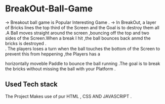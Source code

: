 # BreakOut-Ball-Game
-> Breakout ball game is Popular Interesting Game .
-> In BreakOut, a layer of Bricks lines the top third of the Screen and the Goal is to destroy them all .A Ball moves straight around the screen ,bouncing off the top  and two sides of the Screen.When a break I hit ,the ball bounces back anmd the bricks is destroyed .<br>
. The players loses a turn when the ball touches the bottom of the Screen to prevent this from  heppening ,the Players has a <p>horizontally moveble Paddle to bounce the ball running .The goal is to break the bricks without missing the ball with your Platform . <br>
<h2> Used Tech stack </h2>
The Project Makes use of pur HTML , CSS AND JAVASCRIPT .
